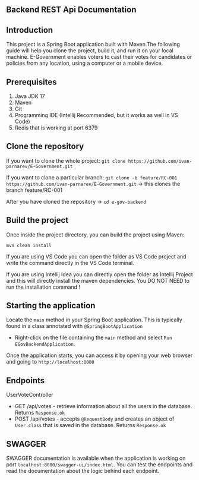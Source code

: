 
## Backend REST Api Documentation

## Introduction
This project is a Spring Boot application built with Maven.The following guide will help you clone the project, build it, and run it on your local machine.
E-Government enables voters to cast their votes for candidates or policies from any location, using a computer or a mobile device.

## Prerequisites
1. Java JDK 17
2. Maven
3. Git
4. Programming IDE (Intellij Recommended, but it works as well in VS Code)
5. Redis that is working at port 6379

## Clone the repository 
If you want to clone the whole project:
`git clone https://github.com/ivan-parnarev/E-Government.git`

If you want to clone a particular branch: 
`git clone -b feature/RC-001 https://github.com/ivan-parnarev/E-Government.git` -> this clones the branch feature/RC-001

After you have cloned the repository -> `cd e-gov-backend`
   
## Build the project 
Once inside the project directory, you can build the project using Maven:

`mvn clean install`

If you are using VS Code you can open the folder as VS Code project and write the command directly in the VS Code terminal.

If you are using Intellij Idea you can directly open the folder as Intellij Project and this will directly install the maven dependencies. You DO NOT NEED to run the installation command !

## Starting the application
Locate the `main` method in your Spring Boot application. This is typically found in a class annotated with `@SpringBootApplication`

- Right-click on the file containing the `main` method and select `Run EGovBackendApplication`.

Once the application starts, you can access it by opening your web browser and going to `http://localhost:8080` 

## Endpoints

 UserVoteController
- GET /api/votes - retrieve information about all the users in the database. Returns `Response.ok`
- POST /api/votes - accepts `@RequestBody` and creates an object of `User.class` that is saved in the database. Returns `Response.ok`

## SWAGGER 
SWAGGER documentation is available when the application is working on port `localhost:8080/swagger-ui/index.html`. You can test the endpoints and read the documentation about the logic behind each endpoint. 